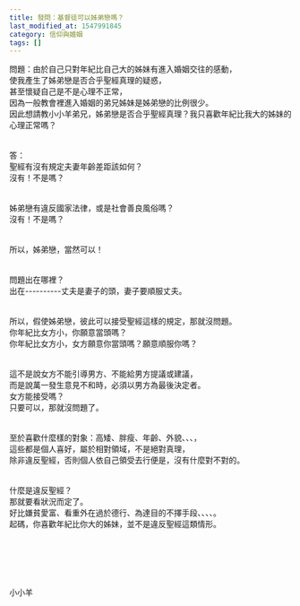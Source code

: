 ```yaml
---
title: 發問：基督徒可以姊弟戀嗎？
last_modified_at: 1547991845
category: 信仰與婚姻
tags: []
---
```


問題：由於自己只對年紀比自己大的姊妹有進入婚姻交往的感動，<br>使我產生了姊弟戀是否合乎聖經真理的疑惑，<br>甚至懷疑自己是不是心理不正常，<br>因為一般教會裡進入婚姻的弟兄姊妹是姊弟戀的比例很少。<br>因此想請教小小羊弟兄，姊弟戀是否合乎聖經真理？我只喜歡年紀比我大的姊妹的心理正常嗎？<br><!--more--><br><br>答：<br>聖經有沒有規定夫妻年齡差距該如何？<br>沒有！不是嗎？<br><br><br>姊弟戀有違反國家法律，或是社會善良風俗嗎？<br>沒有！不是嗎？<br> <br><br>所以，姊弟戀，當然可以！<br><br> <br>問題出在哪裡？<br>出在----------丈夫是妻子的頭，妻子要順服丈夫。<br><br> <br>所以，假使姊弟戀，彼此可以接受聖經這樣的規定，那就沒問題。<br>你年紀比女方小，你願意當頭嗎？<br>你年紀比女方小，女方願意你當頭嗎？願意順服你嗎？<br><br> <br>這不是說女方不能引導男方、不能給男方提議或建議，<br>而是說萬一發生意見不和時，必須以男方為最後決定者。<br>女方能接受嗎？<br>只要可以，那就沒問題了。<br><br><br>至於喜歡什麼樣的對象：高矮、胖瘦、年齡、外貌、、、，<br>這些都是個人喜好，屬於相對領域，不是絕對真理，<br>除非違反聖經，否則個人依自己領受去行便是，沒有什麼對不對的。<br><br><br>什麼是違反聖經？<br>那就要看狀況而定了。<br>好比嫌貧愛富、看重外在過於德行、為達目的不擇手段、、、、。<br>起碼，你喜歡年紀比你大的姊妹，並不是違反聖經這類情形。<br><br><br><br><br><br><br>小小羊<br><br><br><br><br><br>
